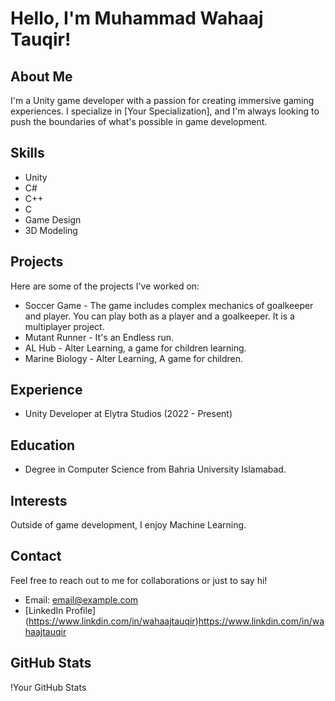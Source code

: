 # Hello, I'm Muhammad Wahaaj Tauqir!

## About Me
I'm a Unity game developer with a passion for creating immersive gaming experiences. I specialize in [Your Specialization], and I'm always looking to push the boundaries of what's possible in game development.

## Skills
- Unity
- C#
- C++
- C
- Game Design
- 3D Modeling

## Projects
Here are some of the projects I've worked on:
- Soccer Game - The game includes complex mechanics of goalkeeper and player. You can play both as a player and a goalkeeper. It is a multiplayer project.
- Mutant Runner - It's an Endless run.
- AL Hub - Alter Learning, a game for children learning.
- Marine Biology - Alter Learning, A game for children.

## Experience
- Unity Developer at Elytra Studios (2022 - Present)

## Education
- Degree in Computer Science from Bahria University Islamabad.

## Interests
Outside of game development, I enjoy Machine Learning.

## Contact
Feel free to reach out to me for collaborations or just to say hi!
- Email: email@example.com
- [LinkedIn Profile] (https://www.linkdin.com/in/wahaajtauqir)https://www.linkdin.com/in/wahaajtauqir

## GitHub Stats
!Your GitHub Stats
